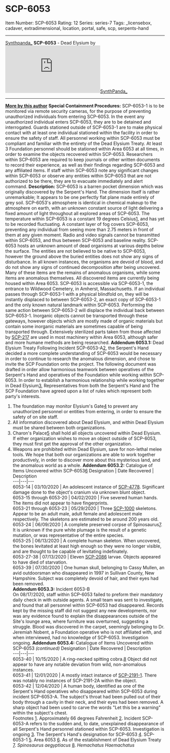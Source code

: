 # SCP-6053
Item Number: SCP-6053
Rating: 12
Series: series-7
Tags: _licensebox, cadaver, extradimensional, location, portal, safe, scp, serpents-hand

---

[Synthpanda_](javascript:;)
**SCP-6053** \- Dead Elysium by [![SynthPanda_](https://www.wikidot.com/avatar.php?userid=6727977&amp;size=small&amp;timestamp=1725332686)](http://www.wikidot.com/user:info/synthpanda)[SynthPanda_](http://www.wikidot.com/user:info/synthpanda)
* * *
**[More by this author](https://scp-wiki.wikidot.com/synthpanda)**
**Special Containment Procedures:** SCP-6053-1 is to be monitored via remote security cameras, for the purpose of preventing unauthorized individuals from entering SCP-6053. In the event any unauthorized individual enters SCP-6053, they are to be detained and interrogated. Guards stationed outside of SCP-6053-1 are to make physical contact with at least one individual stationed within the facility in order to ensure the safety of staff.
All personnel working within SCP-6053 must be compliant and familiar with the entirety of the Dead Elysium Treaty. At least 3 Foundation personnel should be stationed within Area 6053 at all times, in order to examine the objects recovered within SCP-6053. Researchers within SCP-6053 are required to keep journals or other written documents to record their experience, as well as their findings regarding SCP-6053 and any affiliated items. If staff within SCP-6053 note any significant changes within SCP-6053 or observe any entities within SCP-6053 that are not authorized to be there, they are to evacuate immediately and alert command.
**Description:** SCP-6053 is a barren pocket dimension which was originally discovered by the Serpent's Hand. The dimension itself is rather unremarkable; It appears to be one perfectly flat plane made entirely of grey soil. SCP-6053's atmosphere is identical in chemical makeup to the atmosphere on earth, with an unknown constant source of light delivering a fixed amount of light throughout all explored areas of SCP-6053. The temperature within SCP-6053 is a constant 19 degrees Celsius[1](javascript:;), and has yet to be recorded fluctuating. A constant layer of fog covers SCP-6053, preventing any individual from seeing more than 2.75 meters in front of them at any given moment. Radio and video signals cannot be transmitted within SCP-6053, and thus between SCP-6053 and baseline reality.
SCP-6053 hosts an unknown amount of dead organisms at various depths below the surface. The entities are not believed to be native to SCP-6053, however the ground above the buried entities does not show any signs of disturbance. In all known instances, the organisms are devoid of blood, and do not show any signs of continued decomposition after being uncovered. Many of these items are the remains of anomalous organisms, while some items are anomalous themselves. All discovered items are currently being housed within Area 6053.
SCP-6053 is accessible via SCP-6053-1, the entrance to Wildwood Cemetery, in Amherst, Massachusetts. If an individual passes through SCP-6053-1 with a physical blindfold on, they will be instantly displaced to between SCP-6053-2, an exact copy of SCP-6053-1 and the only known natural landmark within SCP-6053. Performing the same action between SCP-6053-2 will displace the individual back between SCP-6053-1. Inorganic objects cannot be transported through these gateways, however objects which are mostly made of organic materials but contain some inorganic materials are sometimes capable of being transported through. Extensively sterilized parts taken from those affected by [SCP-217](https://scp-wiki.wikidot.com/scp-217) are used in most machinery within Area 6053, although safer and more humane methods are being researched.
**Addendum 6053.1:** Dead Elysium Treaty
Following Incident SCP-6053-A[2](javascript:;), the Serpent's Hand decided a more complete understanding of SCP-6053 would be necessary in order to continue to research the anomalous dimension, and chose to invite the SCP Foundation onto the project. The following document was drafted in order allow harmonious teamwork between operatives of the Serpent's Hand and operatives of the Foundation while working within SCP-6053.
In order to establish a harmonious relationship while working together in Dead Elysium[3](javascript:;), Representatives from both the Serpent's Hand and The SCP Foundation have agreed upon a list of rules which represent both party's interests.
1) The foundation may monitor Elysium's Gate[4](javascript:;) to prevent any unauthorized personnel or entities from entering, in order to ensure the safety of on site staff.
2) All information discovered about Dead Elysium, and within Dead Elysium must be shared between both organizations.
3) Charon's Palace[5](javascript:;) shall hold all objects uncovered within Dead Elysium. If either organization wishes to move an object outside of SCP-6053, they must first get the approval of the other organization.
4) Weapons are prohibited within Dead Elysium, save for non-lethal melee tools.
We hope that both our organizations are able to work together productively, in order to discover more about this mysterious land, and the anomalous world as a whole.
**Addendum 6053.2:** Catalogue of Items Uncovered within SCP-6053[6](javascript:;)
Designation | Date Recovered | Description  
---|---|---  
6053-14 | 03/10/2020 | An adolescent instance of [SCP-4778](https://scp-wiki.wikidot.com/scp-4778). Significant damage done to the object's cranium via unknown blunt object.  
6053-15 through 6053-20 | 04/02/2020 | Five severed human hands. The items did not appear to have fingerprints.  
6053-21 through 6053-23 | 05/29/2020 | Three [SCP-1000](https://scp-wiki.wikidot.com/scp-1000) skeletons. Appear to be an adult male, adult female and adolescent male respectively. The skeletons are estimated to be around 200 years old.  
6053-24 | 06/09/2020 | A complete preserved corpse of Spinosaurus[7](javascript:;). It is unknown if the pure white plumage is the result of a genetic mutation, or was representative of the entire species.  
6053-25 | 06/13/2020 | A complete human skeleton. When uncovered, the bones levitated at least high enough so they were no longer visible, and are thought to be capable of levitating indefinately.  
6053-27-38 | 07/13/2020 | Eleven [SCP-2086](https://scp-wiki.wikidot.com/scp-2086) larvae. Objects appeared to have died of starvation.  
6053-39 | 07/30/2020 | One human skull, belonging to Cassy Mullen, an avid outdoorsman who disappeared in 1997 in Sullivan County, New Hampshire. Subject was completely devoid of hair, and their eyes had been removed.  
**Addendum 6053.3:** Incident 6053-B  
On 08/17/2020, staff within SCP-6053 failed to preform their mandatory daily check in with outside agents. A small team was sent to investigate, and found that all personnel within SCP-6053 had disappeared. Records kept by the missing staff did not suggest any new developments, nor was any evidence found to explain the disappearances outside of the Site's lounge area, where furniture was overturned, suggesting a struggle. Blood was discovered in the carpet, seemingly belonging to Dr. Jeremiah Nobent, a Foundation operative who is not affiliated with, and when interviewed, had no knowledge of SCP-6053. Investigation ongoing.
**Addendum 6053.4:** Catalogue of Items Uncovered within SCP-6053 _(continued)_
Designation | Date Recovered | Description  
---|---|---  
6053-40 | 10/15/2020 | A ring-necked spitting cobra.[8](javascript:;) Object did not appear to have any notable deviation from wild, non-anomalous instances.  
6053-41 | 12/01/2020 | A mostly intact instance of [SCP-2191-1](https://scp-wiki.wikidot.com/scp-2191). There was notably no instances of SCP-2191-2A within the object.  
6053-42 | 12/04/2020 | A human body, identified as one of the Serpent's Hand operatives who disappeared within SCP-6053 during incident SCP-6053-A. The subject's throat had been pulled out of their body through a cavity in their neck, and their eyes had been removed. A sharp object had been used to carve the words "Let this be a warning" within the subject's chest.  
Footnotes
[1](javascript:;). Approximately 66 degrees Fahrenheit
[2](javascript:;). Incident SCP-6053-A refers to the sudden and, to date, unexplained disappearance of all Serpent's Hand personnel stationed within SCP-6053. Investigation is ongoing
[3](javascript:;). The Serpent's Hand's designation for SCP-6053
[4](javascript:;). SCP-6053-1
[5](javascript:;). Area 6053
[6](javascript:;). As of the establishment of Dead Elysium Treaty
[7](javascript:;). _Spinosaurus aegyptiacus_
[8](javascript:;). _Hemachatus Haemachatus_